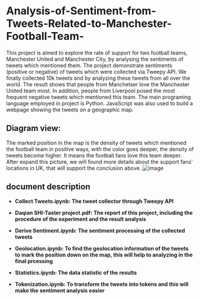 # Analysis-of-Sentiment-from-Tweets-Related-to-Manchester-Football-Team-
This project is aimed to explore the rate of support for two football teams, Manchester United and Manchester City, by analysing the sentiments of tweets which mentioned them. The project demonstrate sentiments (positive or negative) of tweets which were collected via Tweepy API. We finally collected 10k tweets and by analyzing these tweets from all over the world. The result shows that people from Manchetser love the Manchester United team most. In addition, people from Liverpool posed the most frequent negative tweets which mentioned this team. The main programing language employed in project is Python. JavaScript was also used to build a webpage showing the tweets on a geographic map.


## Diagram view:
The marked position in the map is the density of tweets which mentioned the football team in positive ways, with the color goes deeper, the density of tweets become higher. It means the football fans love this team deeper. After expand this picture, we will found more details about the support fans' locations in UK, that will support the conclusion above.
![image](http://img.blog.csdn.net/20180307043233133?watermark/2/text/aHR0cDovL2Jsb2cuY3Nkbi5uZXQvanhzZHE=/font/5a6L5L2T/fontsize/400/fill/I0JBQkFCMA==/dissolve/70)

## document description

- **Collect Tweets.ipynb: The tweet collector through Tweepy API**

- **Daqian SHI-Taster project.pdf: The report of this project, including the procedure of the experiment and the result analysis**

- **Derive Sentiment.ipynb: The sentiment processing of the collected tweets**

- **Geolocation.ipynb: To find the geolocation information of the tweets to mark the position down on the map, this will help to analyzing in the final prcessing**

- **Statistics.ipynb: The data statistic of the results**

- **Tokenization.ipynb: To transform the tweets into tokens and this will make the sentiment analysis easier**
